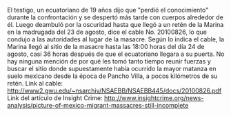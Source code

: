  El testigo, un ecuatoriano de 19 años dijo que "perdió el conocimiento" durante la confrontación y se despertó más tarde con cuerpos alrededor de él. Luego deambuló por la oscuridad hasta que llegó a un retén de la Marina en la madrugada del 23 de agosto, dice el cable No. 20100826, lo que condujo a las autoridades al lugar de la masacre.
Según lo indica el cable, la Marina llegó al sitio de la masacre hasta las 18:00 horas del día 24 de agosto, casi 36 horas después de que el ecuatoriano llegara a su puerta. No hay ninguna mención de por qué les tomó tanto tiempo reunir fuerzas y buscar el sitio donde supuestamente había ocurrido la mayor matanza en suelo mexicano desde la época de Pancho Villa, a pocos kilómetros de su retén.
Link al cable: http://www2.gwu.edu/~nsarchiv/NSAEBB/NSAEBB445/docs/20100826.pdf
Link del artículo de Insight Crime: http://www.insightcrime.org/news-analysis/picture-of-mexico-migrant-massacres-still-incomplete
 

